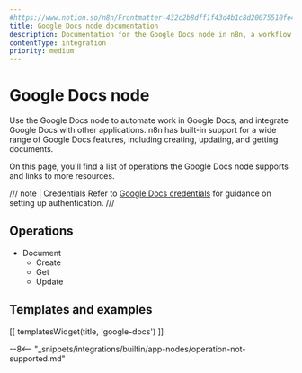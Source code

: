 ```yaml
---
#https://www.notion.so/n8n/Frontmatter-432c2b8dff1f43d4b1c8d20075510fe4
title: Google Docs node documentation
description: Documentation for the Google Docs node in n8n, a workflow automation platform. Includes details of operations and configuration, and links to examples and credentials information.
contentType: integration
priority: medium
---
```


# Google Docs node

Use the Google Docs node to automate work in Google Docs, and integrate Google Docs with other applications. n8n has built-in support for a wide range of Google Docs features, including creating, updating, and getting documents. 

On this page, you'll find a list of operations the Google Docs node supports and links to more resources.

/// note | Credentials
Refer to [Google Docs credentials](/integrations/builtin/credentials/google/) for guidance on setting up authentication. 
///

## Operations 

* Document
    * Create
    * Get
    * Update

## Templates and examples

<!-- see https://www.notion.so/n8n/Pull-in-templates-for-the-integrations-pages-37c716837b804d30a33b47475f6e3780 -->
[[ templatesWidget(title, 'google-docs') ]]

--8<-- "_snippets/integrations/builtin/app-nodes/operation-not-supported.md"
